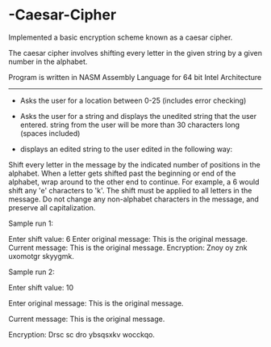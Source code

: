# -Caesar-Cipher
Implemented a basic encryption scheme known as a caesar cipher. 

The caesar cipher involves shifting every letter in the given string by a given number in the alphabet.

Program is written in NASM Assembly Language for 64 bit Intel Architecture

------------------------------------------------------------------------------------------------------------------

- Asks the user for a location between 0-25 (includes error checking)

- Asks the user for a string and displays the unedited string that the user entered. string from the user will be more than 30 characters long (spaces
included)

- displays an edited string to the user edited in the following way:

Shift every letter in the message by the indicated number of positions in the
alphabet. When a letter gets shifted past the beginning or end of the alphabet,
wrap around to the other end to continue. For example, a 6 would shift any 'e'
characters to 'k'. The shift must be applied to all letters in the message. Do not
change any non-alphabet characters in the message, and preserve all
capitalization.

Sample run 1:

Enter shift value: 6
Enter original message: This is the original message.
Current message: This is the original message.
Encryption: Znoy oy znk uxomotgr skyygmk.


Sample run 2:

Enter shift value: 10

Enter original message: This is the original message.

Current message: This is the original message.

Encryption: Drsc sc dro ybsqsxkv wocckqo.
